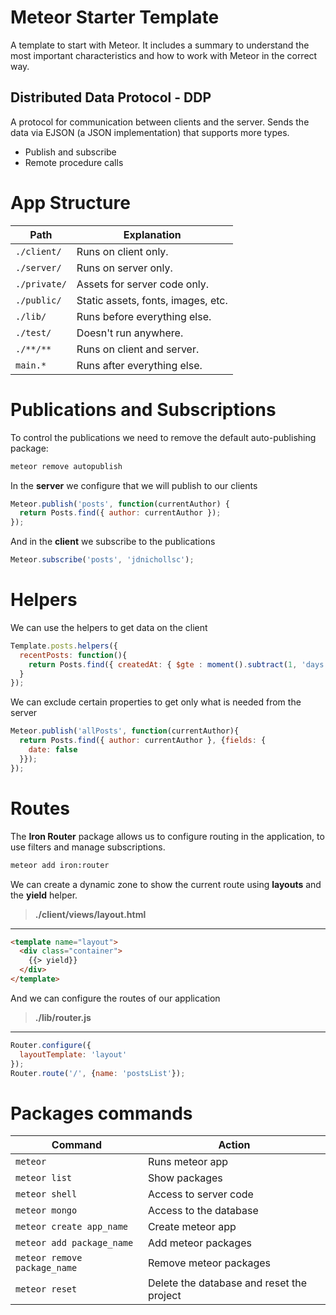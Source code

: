 # Meteor Starter Template
A template to start with Meteor. It includes a summary to understand the most important characteristics and how to work with Meteor in the correct way.

## Distributed Data Protocol - DDP
A protocol for communication between clients and the server. Sends the data via EJSON (a JSON implementation) that supports more types.
 - Publish and subscribe
 - Remote procedure calls

# App Structure
Path         | Explanation
----------   | -------------
`./client/`  | Runs on client only.
`./server/`  | Runs on server only.
`./private/` | Assets for server code only.
`./public/`  | Static assets, fonts, images, etc.
`./lib/`     | Runs before everything else.
`./test/`    | Doesn't run anywhere.
`./**/**`    | Runs on client and server.
`main.*`     | Runs after everything else.

# Publications and Subscriptions
To control the publications we need to remove the default auto-publishing package:
```cmd
meteor remove autopublish
```
In the **server** we configure that we will publish to our clients
```javascript
Meteor.publish('posts', function(currentAuthor) {
  return Posts.find({ author: currentAuthor });
});
```
And in the **client** we subscribe to the publications
```javascript
Meteor.subscribe('posts', 'jdnichollsc');
```

# Helpers
We can use the helpers to get data on the client
```javascript
Template.posts.helpers({
  recentPosts: function(){
    return Posts.find({ createdAt: { $gte : moment().subtract(1, 'days').startOf('day') } });
  }
});
```
We can exclude certain properties to get only what is needed from the server
```javascript
Meteor.publish('allPosts', function(currentAuthor){
  return Posts.find({ author: currentAuthor }, {fields: {
    date: false
  }});
});
```

# Routes
The **Iron Router** package allows us to configure routing in the application, to use filters and manage subscriptions.
```cmd
meteor add iron:router
```
We can create a dynamic zone to show the current route using **layouts** and the **yield** helper.

> **./client/views/layout.html**
********************************

```html
<template name="layout">
  <div class="container">
    {{> yield}}
  </div>
</template>
```

And we can configure the routes of our application
> **./lib/router.js**
*********************

```javascript
Router.configure({
  layoutTemplate: 'layout'
});
Router.route('/', {name: 'postsList'});
```

# Packages commands

Command                      | Action
---------------------------  | -------------
`meteor`                     | Runs meteor app
`meteor list`                | Show packages
`meteor shell`               | Access to server code
`meteor mongo`               | Access to the database
`meteor create app_name`     | Create meteor app
`meteor add package_name`    | Add meteor packages
`meteor remove package_name` | Remove meteor packages
`meteor reset`               | Delete the database and reset the project
